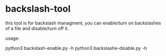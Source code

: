 # backslash-tool
this tool is for backslash managment, you can enable/turn on backslashes of a file and disable/turn off it.

usage:



python3 backslash-enable.py -h
python3 backslashe-disable.py -h



